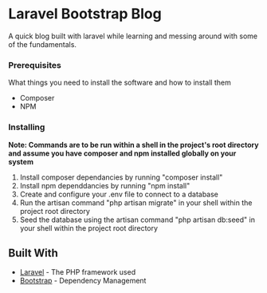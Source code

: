 # Laravel Bootstrap Blog

A quick blog built with laravel while learning and messing around with some of the fundamentals.

### Prerequisites

What things you need to install the software and how to install them

- Composer
- NPM

### Installing

**Note: Commands are to be run within a shell in the project's root directory and assume you have composer and npm installed globally on your system**
1. Install composer dependancies by running "composer install"
2. Install npm dependdancies by running "npm install"
3. Create and configure your .env file to connect to a database
4. Run the artisan command "php artisan migrate" in your shell within the project root directory
5. Seed the database using the artisan command "php artisan  db:seed" in your shell within the project root directory

## Built With

* [Laravel](https://laravel.com/) - The PHP framework used
* [Bootstrap](http://getbootstrap.com/) - Dependency Management

